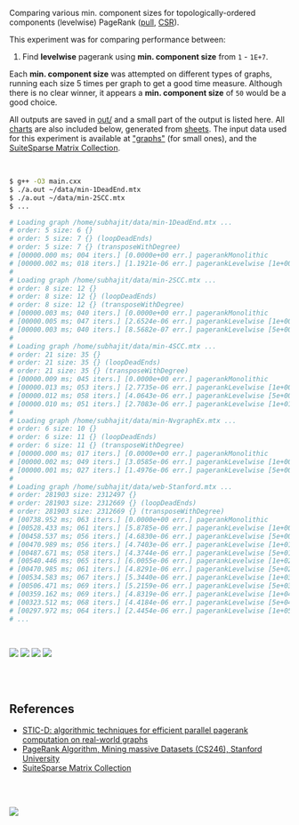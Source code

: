 Comparing various min. component sizes for topologically-ordered components
(levelwise) PageRank ([pull], [CSR]).

This experiment was for comparing performance between:
1. Find **levelwise** pagerank using **min. component size** from `1` - `1E+7`.

Each **min. component size** was attempted on different types of graphs,
running each size 5 times per graph to get a good time measure. Although there
is no clear winner, it appears a **min. component size** of `50` would be a
good choice.

All outputs are saved in [out/](out/) and a small part of the output is listed
here. All [charts] are also included below, generated from [sheets]. The input
data used for this experiment is available at ["graphs"] (for small ones), and
the [SuiteSparse Matrix Collection].

<br>

```bash
$ g++ -O3 main.cxx
$ ./a.out ~/data/min-1DeadEnd.mtx
$ ./a.out ~/data/min-2SCC.mtx
$ ...

# Loading graph /home/subhajit/data/min-1DeadEnd.mtx ...
# order: 5 size: 6 {}
# order: 5 size: 7 {} (loopDeadEnds)
# order: 5 size: 7 {} (transposeWithDegree)
# [00000.000 ms; 004 iters.] [0.0000e+00 err.] pagerankMonolithic
# [00000.002 ms; 018 iters.] [1.1921e-06 err.] pagerankLevelwise [1e+00 min-component-size]
#
# Loading graph /home/subhajit/data/min-2SCC.mtx ...
# order: 8 size: 12 {}
# order: 8 size: 12 {} (loopDeadEnds)
# order: 8 size: 12 {} (transposeWithDegree)
# [00000.003 ms; 040 iters.] [0.0000e+00 err.] pagerankMonolithic
# [00000.005 ms; 047 iters.] [2.6524e-06 err.] pagerankLevelwise [1e+00 min-component-size]
# [00000.003 ms; 040 iters.] [8.5682e-07 err.] pagerankLevelwise [5e+00 min-component-size]
#
# Loading graph /home/subhajit/data/min-4SCC.mtx ...
# order: 21 size: 35 {}
# order: 21 size: 35 {} (loopDeadEnds)
# order: 21 size: 35 {} (transposeWithDegree)
# [00000.009 ms; 045 iters.] [0.0000e+00 err.] pagerankMonolithic
# [00000.013 ms; 053 iters.] [2.7735e-06 err.] pagerankLevelwise [1e+00 min-component-size]
# [00000.012 ms; 058 iters.] [4.0643e-06 err.] pagerankLevelwise [5e+00 min-component-size]
# [00000.010 ms; 051 iters.] [2.7083e-06 err.] pagerankLevelwise [1e+01 min-component-size]
#
# Loading graph /home/subhajit/data/min-NvgraphEx.mtx ...
# order: 6 size: 10 {}
# order: 6 size: 11 {} (loopDeadEnds)
# order: 6 size: 11 {} (transposeWithDegree)
# [00000.000 ms; 017 iters.] [0.0000e+00 err.] pagerankMonolithic
# [00000.002 ms; 049 iters.] [3.0585e-06 err.] pagerankLevelwise [1e+00 min-component-size]
# [00000.001 ms; 027 iters.] [1.4976e-06 err.] pagerankLevelwise [5e+00 min-component-size]
#
# Loading graph /home/subhajit/data/web-Stanford.mtx ...
# order: 281903 size: 2312497 {}
# order: 281903 size: 2312669 {} (loopDeadEnds)
# order: 281903 size: 2312669 {} (transposeWithDegree)
# [00738.952 ms; 063 iters.] [0.0000e+00 err.] pagerankMonolithic
# [00528.433 ms; 061 iters.] [5.8785e-06 err.] pagerankLevelwise [1e+00 min-component-size]
# [00458.537 ms; 056 iters.] [4.6830e-06 err.] pagerankLevelwise [5e+00 min-component-size]
# [00470.989 ms; 056 iters.] [4.7403e-06 err.] pagerankLevelwise [1e+01 min-component-size]
# [00487.671 ms; 058 iters.] [4.3744e-06 err.] pagerankLevelwise [5e+01 min-component-size]
# [00540.446 ms; 065 iters.] [6.0055e-06 err.] pagerankLevelwise [1e+02 min-component-size]
# [00470.985 ms; 061 iters.] [4.8291e-06 err.] pagerankLevelwise [5e+02 min-component-size]
# [00534.583 ms; 067 iters.] [5.3440e-06 err.] pagerankLevelwise [1e+03 min-component-size]
# [00506.471 ms; 069 iters.] [5.2159e-06 err.] pagerankLevelwise [5e+03 min-component-size]
# [00359.162 ms; 069 iters.] [4.8319e-06 err.] pagerankLevelwise [1e+04 min-component-size]
# [00323.512 ms; 068 iters.] [4.4184e-06 err.] pagerankLevelwise [5e+04 min-component-size]
# [00297.972 ms; 064 iters.] [2.4454e-06 err.] pagerankLevelwise [1e+05 min-component-size]
# ...
```

<br>

[![](https://i.imgur.com/awWEd8m.png)][sheets]
[![](https://i.imgur.com/I0tdoJv.png)][sheets]
[![](https://i.imgur.com/GcUmIGy.png)][sheets]
[![](https://i.imgur.com/wHMdTfB.png)][sheets]

<br>
<br>


## References

- [STIC-D: algorithmic techniques for efficient parallel pagerank computation on real-world graphs](https://www.slideshare.net/SubhajitSahu/sticd-algorithmic-techniques-for-efficient-parallel-pagerank-computation-on-realworld-graphs)
- [PageRank Algorithm, Mining massive Datasets (CS246), Stanford University](http://snap.stanford.edu/class/cs246-videos-2019/lec9_190205-cs246-720.mp4)
- [SuiteSparse Matrix Collection]

<br>
<br>

[![](https://i.imgur.com/1VFZdqh.jpg)](https://www.youtube.com/watch?v=vbXTZlJ5fHU)

[pull]: https://github.com/puzzlef/pagerank-push-vs-pull
[CSR]: https://github.com/puzzlef/pagerank-class-vs-csr
[charts]: https://photos.app.goo.gl/KveUUSpamrPKPmvY6
[sheets]: https://docs.google.com/spreadsheets/d/1cdH3LURJo4KfflTF0grHtICUsaEmDHxKGy4Vti4eZc8/edit?usp=sharing
["graphs"]: https://github.com/puzzlef/graphs
[SuiteSparse Matrix Collection]: https://suitesparse-collection-website.herokuapp.com
